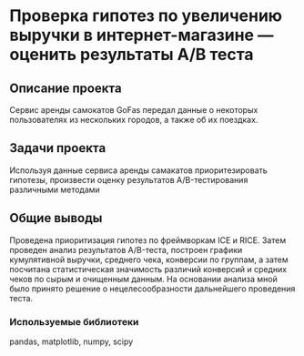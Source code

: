 # Проверка гипотез по увеличению выручки в интернет-магазине — оценить результаты A/B теста

## Описание проекта
Сервис аренды самокатов GoFas передал данные о некоторых пользователях из нескольких городов, а также об их поездках. 

 ## Задачи проекта
 Используя данные сервиса аренды самакатов приоритезировать гипотезы, произвести оценку результатов A/B-тестирования различными методами

 ## Общие выводы
 Проведена приоритизация гипотез по фреймворкам ICE и RICE. Затем проведен анализ
результатов A/B-теста, построен графики кумулятивной выручки, среднего чека,
конверсии по группам, а затем посчитана статистическая значимость различий конверсий
и средних чеков по сырым и очищенным данным. На основании анализа мной было
принято решение о нецелесообразности дальнейшего проведения теста.

 ### Используемые библиотеки
 pandas, matplotlib, numpy, scipy
